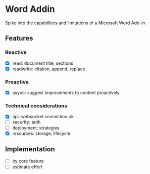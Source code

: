 # Word Addin

Spike into the capabilities and limitations of a Microsoft Word Add-in

## Features

### Reactive
- [x] read: document title, sections
- [x] readwrite: citation, append, replace

### Proactive
- [x] async: suggest improvements to content proactively

### Technical considerations
- [x] api: websocket connection ok
- [ ] security: auth
- [ ] deployment: strategies
- [x] resources: storage, lifecycle

## Implementation
- [ ] by core feature
- [ ] estimate effort
